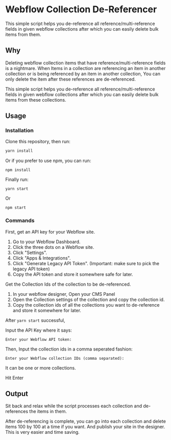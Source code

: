 # Webflow Collection De-Referencer

This simple script helps you de-reference all reference/multi-reference fields in given webflow collections after which you can easily delete bulk items from them.

## Why

Deleting webflow collection items that have reference/multi-reference fields is a nightmare. When Items in a collection are referencing an item in another collection or is being referenced by an item in another collection, You can only delete the item after these references are de-referenced. 

This simple script helps you de-reference all reference/multi-reference fields in given webflow collections after which you can easily delete bulk items from these collections.

## Usage 

### Installation

Clone this repository, then run: 

```bash
yarn install
```

Or if you prefer to use npm, you can run: 

```
npm install
```

Finally run: 

```
yarn start
```

Or 

```
npm start
```

### Commands 

First, get an API key for your Webflow site.

1. Go to your Webflow Dashboard.
2. Click the three dots on a Webflow site.
3. Click "Settings".
4. Click "Apps & Integrations".
5. Click "Generate Legacy API Token". (Important: make sure to pick the legacy API token)
6. Copy the API token and store it somewhere safe for later.

Get the Collection Ids of the collection to be de-referenced.

1. In your webflow designer, Open your CMS Panel
2. Open the Collection settings of the collection and copy the collection id. 
3. Copy the collection ids of all the collections you want to de-reference and store it somewhere for later.

After `yarn start` successful,

Input the API Key where it says: 
```
Enter your Webflow API token:
```

Then, Input the collection ids in a comma seperated fashion: 
```
Enter your Webflow collection IDs (comma separated):
```

It can be one or more collections.

Hit Enter

## Output

Sit back and relax while the script processes each collection and de-references the items in them. 

After de-referencing is complete, you can go into each collection and delete items 100 by 100 at a time if you want. And publish your site in the designer. This is very easier and time saving.
